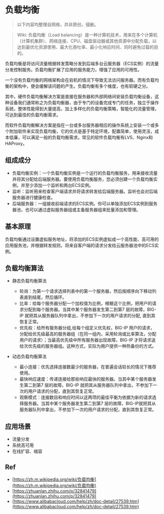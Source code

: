 # 负载均衡

> 以下内容均整理自网络，并非原创，侵删。

> Wiki: 负载均衡（Load balancing）是一种计算机技术，用来在多个计算机（计算机集群）、网络连接、CPU、磁盘驱动器或其他资源中分配负载，以达到最优化资源使用、最大化吞吐率、最小化响应时间、同时避免过载的目的。

负载均衡是将访问流量根据转发策略分发到后端多台云服务器（ECS实例）的流量分发控制服务。负载均衡扩展了应用的服务能力，增强了应用的可用性。

一个没有负载均衡的网络架构会在宕机的情况下导致无法访问服务器。而有负载均衡的架构中，便会缓解该问题的产生。负载均衡有多个维度，也有软硬之分。

其中，硬件负载均衡解决方案是直接在服务器和外部网络间安装负载均衡设备，这种设备我们通常称之为负载均衡器，由于专门的设备完成专门的任务，独立于操作系统，整体性能得到大量提高，加上多样化的负载均衡策略，智能化的流量管理，可达到最佳的负载均衡需求。

而软件负载均衡解决方案是指在一台或多台服务器相应的操作系统上安装一个或多个附加软件来实现负载均衡，它的优点是基于特定环境，配置简单，使用灵活，成本低廉，可以满足一般的负载均衡需求。常见的软件负载均衡有LVS、Nginx和HAProxy。


## 组成成分

- 负载均衡实例：一个负载均衡实例是一个运行的负载均衡服务，用来接收流量并将其分配给后端服务器。要使用负载均衡服务，您必须创建一个负载均衡实例，并至少添加一个监听和两台ECS实例。
- 监听：监听用来检查客户端请求并将请求转发给后端服务器。监听也会对后端服务器进行健康检查。
- 后端服务器：一组接收前端请求的ECS实例。你可以单独添加ECS实例到服务器池，也可以通过虚拟服务器组或主备服务器组来批量添加和管理。


## 基本原理

负载均衡通过设置虚拟服务地址，将添加的ECS实例虚拟成一个高性能、高可用的应用服务池，并根据转发规则，将来自客户端的请求分发给云服务器池中的ECS实例。


## 负载均衡算法

- 静态负载均衡算法
    - 轮询：为第一个请求选择列表中的第一个服务器，然后按顺序向下移动列表直到结尾，然后循环。
    - 比率：给每个服务器分配一个加权值为比例，根椐这个比例，把用户的请求分配到每个服务器。当其中某个服务器发生第二到第7 层的故障，BIG-IP 就把其从服务器队列中拿出，不参加下一次的用户请求的分配, 直到其恢复正常。
    - 优先权：给所有服务器分组,给每个组定义优先权，BIG-IP 用户的请求，分配给优先级最高的服务器组（在同一组内，采用轮询或比率算法，分配用户的请求）；当最高优先级中所有服务器出现故障，BIG-IP 才将请求送给次优先级的服务器组。这种方式，实际为用户提供一种热备份的方式。

- 动态负载均衡算法
    - 最小连接：优先选择连接数最少的服务器，在普遍会话较长的情况下推荐使用。
    - 最快响应速度：传递连接给那些响应最快的服务器。当其中某个服务器发生第二到第7 层的故障，BIG-IP 就把其从服务器队列中拿出，不参加下一次的用户请求的分配，直到其恢复正常。
    - 观察模式：连接数目和响应时间以这两项的最佳平衡为依据为新的请求选择服务器。当其中某个服务器发生第二到第7 层的故障，BIG-IP就把其从服务器队列中拿出，不参加下一次的用户请求的分配，直到其恢复正常。

## 应用场景

- 流量分发
- 系统高可用
- 在线扩容、缩容


## Ref

- [https://zh.m.wikipedia.org/wiki/负载均衡](https://zh.m.wikipedia.org/wiki/负载均衡)
- [https://zhuanlan.zhihu.com/p/32841479](https://zhuanlan.zhihu.com/p/32841479)
- [https://www.alibabacloud.com/help/zh/doc-detail/27539.htm](https://www.alibabacloud.com/help/zh/doc-detail/27539.htm)



